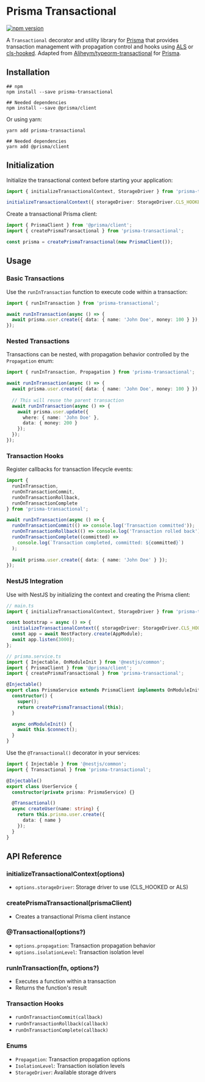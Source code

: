 
# Prisma Transactional
[![npm version](http://img.shields.io/npm/v/prisma-transactional.svg?style=flat)](https://npmjs.org/package/prisma-transactional "View this project on npm")

A `Transactional` decorator and utility library for [Prisma](https://www.prisma.io/) that provides transaction management with propagation control and hooks using [ALS](https://nodejs.org/api/async_context.html#class-asynclocalstorage) or [cls-hooked](https://www.npmjs.com/package/cls-hooked). Adapted from [Aliheym/typeorm-transactional](https://github.com/Aliheym/typeorm-transactional) for [Prisma](https://www.prisma.io/).

## Installation

```shell
## npm
npm install --save prisma-transactional

## Needed dependencies
npm install --save @prisma/client
```

Or using yarn:

```shell
yarn add prisma-transactional

## Needed dependencies
yarn add @prisma/client
```

## Initialization

Initialize the transactional context before starting your application:

```typescript
import { initializeTransactionalContext, StorageDriver } from 'prisma-transactional';

initializeTransactionalContext({ storageDriver: StorageDriver.CLS_HOOKED });
```

Create a transactional Prisma client:

```typescript
import { PrismaClient } from '@prisma/client';
import { createPrismaTransactional } from 'prisma-transactional';

const prisma = createPrismaTransactional(new PrismaClient());
```

## Usage

### Basic Transactions

Use the `runInTransaction` function to execute code within a transaction:

```typescript
import { runInTransaction } from 'prisma-transactional';

await runInTransaction(async () => {
  await prisma.user.create({ data: { name: 'John Doe', money: 100 } });
});
```

### Nested Transactions

Transactions can be nested, with propagation behavior controlled by the `Propagation` enum:

```typescript
import { runInTransaction, Propagation } from 'prisma-transactional';

await runInTransaction(async () => {
  await prisma.user.create({ data: { name: 'John Doe', money: 100 } });
  
  // This will reuse the parent transaction
  await runInTransaction(async () => {
    await prisma.user.update({
      where: { name: 'John Doe' },
      data: { money: 200 }
    });
  });
});
```

### Transaction Hooks

Register callbacks for transaction lifecycle events:

```typescript
import { 
  runInTransaction, 
  runOnTransactionCommit,
  runOnTransactionRollback,
  runOnTransactionComplete 
} from 'prisma-transactional';

await runInTransaction(async () => {
  runOnTransactionCommit(() => console.log('Transaction committed'));
  runOnTransactionRollback(() => console.log('Transaction rolled back'));
  runOnTransactionComplete((committed) => 
    console.log(`Transaction completed, committed: ${committed}`)
  );
  
  await prisma.user.create({ data: { name: 'John Doe' } });
});
```

### NestJS Integration

Use with NestJS by initializing the context and creating the Prisma client:

```typescript
// main.ts
import { initializeTransactionalContext, StorageDriver } from 'prisma-transactional';

const bootstrap = async () => {
  initializeTransactionalContext({ storageDriver: StorageDriver.CLS_HOOKED });
  const app = await NestFactory.create(AppModule);
  await app.listen(3000);
};

// prisma.service.ts
import { Injectable, OnModuleInit } from '@nestjs/common';
import { PrismaClient } from '@prisma/client';
import { createPrismaTransactional } from 'prisma-transactional';

@Injectable()
export class PrismaService extends PrismaClient implements OnModuleInit {
  constructor() {
    super();
    return createPrismaTransactional(this);
  }

  async onModuleInit() {
    await this.$connect();
  }
}
```

Use the `@Transactional()` decorator in your services:

```typescript
import { Injectable } from '@nestjs/common';
import { Transactional } from 'prisma-transactional';

@Injectable()
export class UserService {
  constructor(private prisma: PrismaService) {}

  @Transactional()
  async createUser(name: string) {
    return this.prisma.user.create({
      data: { name }
    });
  }
}
```

## API Reference

### initializeTransactionalContext(options)
- `options.storageDriver`: Storage driver to use (CLS_HOOKED or ALS)

### createPrismaTransactional(prismaClient)
- Creates a transactional Prisma client instance

### @Transactional(options?)
- `options.propagation`: Transaction propagation behavior
- `options.isolationLevel`: Transaction isolation level

### runInTransaction(fn, options?)
- Executes a function within a transaction
- Returns the function's result

### Transaction Hooks
- `runOnTransactionCommit(callback)`
- `runOnTransactionRollback(callback)`
- `runOnTransactionComplete(callback)`

### Enums
- `Propagation`: Transaction propagation options
- `IsolationLevel`: Transaction isolation levels
- `StorageDriver`: Available storage drivers
